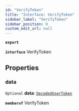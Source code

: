 ```yaml
---
id: "VerifyToken"
title: "Interface: VerifyToken"
sidebar_label: "VerifyToken"
sidebar_position: 0
custom_edit_url: null
---
```


**`export`**

**`interface`** VerifyToken

## Properties

### data

 `Optional` **data**: [`DecodedUserToken`](DecodedUserToken.md)

**`memberof`** VerifyToken
